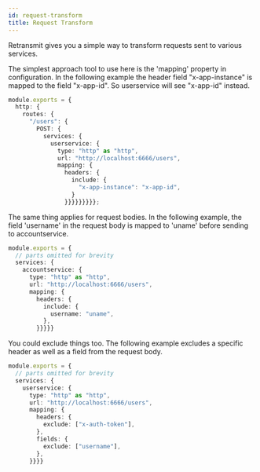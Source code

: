 ```yaml
---
id: request-transform
title: Request Transform
---
```


Retransmit gives you a simple way to transform requests sent to various services.

The simplest approach tool to use here is the 'mapping' property in configuration. In the following example the header field "x-app-instance" is mapped to the field "x-app-id". So userservice will see "x-app-id" instead.

```ts
module.exports = {
  http: {
    routes: {
      "/users": {
        POST: {
          services: {
            userservice: {
              type: "http" as "http",
              url: "http://localhost:6666/users",
              mapping: {
                headers: {
                  include: {
                    "x-app-instance": "x-app-id",
                  }
                }}}}}}}}};
```

The same thing applies for request bodies. In the following example, the field 'username' in the request body is mapped to 'uname' before sending to accountservice.

```ts
module.exports = {
  // parts omitted for brevity
  services: {
    accountservice: {
      type: "http" as "http",
      url: "http://localhost:6666/users",
      mapping: {
        headers: {
          include: {
            username: "uname",
          },
        }}}}}
```

You could exclude things too. The following example excludes a specific header as well as a field from the request body.

```ts
module.exports = {
  // parts omitted for brevity
  services: {
    userservice: {
      type: "http" as "http",
      url: "http://localhost:6666/users",
      mapping: {
        headers: {
          exclude: ["x-auth-token"],
        },
        fields: {
          exclude: ["username"],
        },
      }}}}
```
